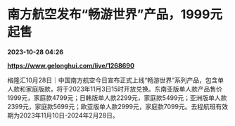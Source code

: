 # 南方航空发布“畅游世界”产品，1999元起售

**2023-10-28 04:26**

**https://www.gelonghui.com/live/1268690**

格隆汇10月28日｜中国南方航空今日宣布正式上线“畅游世界”系列产品，包含单人款和家庭版款，将于2023年11月3日15时开放兑换。东南亚版单人款产品售价1999元，家庭款4799元；日韩版单人款2299元，家庭款5499元；亚洲版单人款2399元，家庭款5699元；欧亚版单人款2999元，家庭款7099元。去程航班有效期为2023年11月10日-2024年2月28日。